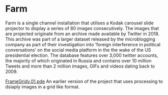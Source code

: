 # Farm

Farm is a single channel installation that utilises a Kodak carousel slide projector to display a series of 80 images consecutively. The images that are projected originate from an archive made available by Twitter in 2018. This archive was part of a larger dataset released by the microblogging company as part of their investigation into ‘foreign interference in political conversations’ on the social media platform in the the wake of the US presidential election. The database features over 3,000 twitter accounts, the majority of which originated in Russia and contains over 10 million Tweets and more than 2 million images, GIFs and videos dating back to 2009.


[FrameGridv.01.pde](https://github.com/ArtOfTheWeak/Farm/blob/main/FarmGridV_01.pde) An earlier version of the project that uses processing to dsiaply images in a grid like format. 

